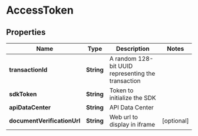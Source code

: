 

# AccessToken

## Properties

Name | Type | Description | Notes
------------ | ------------- | ------------- | -------------
**transactionId** | **String** | A random 128-bit UUID representing the transaction | 
**sdkToken** | **String** | Token to initialize the SDK | 
**apiDataCenter** | **String** | API Data Center | 
**documentVerificationUrl** | **String** | Web url to display in iframe |  [optional]



